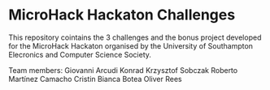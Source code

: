 # MicroHack Hackaton Challenges
This repository cointains the 3 challenges and the bonus project developed for the MicroHack Hackaton organised by the University of Southampton Elecronics and Computer Science Society.

Team members:
Giovanni Arcudi
Konrad Krzysztof Sobczak
Roberto Martínez Camacho
Cristin Bianca Botea
Oliver Rees
